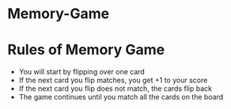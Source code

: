 # Memory-Game

# Rules of Memory Game
- You will start by flipping over one card
- If the next card you flip matches, you get +1 to your score
- If the next card you flip does not match, the cards flip back
- The game continues until you match all the cards on the board

